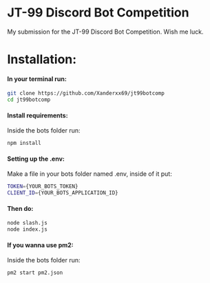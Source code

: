 # JT-99 Discord Bot Competition
My submission for the JT-99 Discord Bot Competition. Wish me luck.


# Installation:
#### In your terminal run:
```bash
git clone https://github.com/Xanderxx69/jt99botcomp
cd jt99botcomp
```

#### Install requirements:
Inside the bots folder run:
```bash
npm install
```

#### Setting up the .env:

Make a file in your bots folder named .env, inside of it put:
```bash
TOKEN={YOUR_BOTS_TOKEN}
CLIENT_ID={YOUR_BOTS_APPLICATION_ID}
```

#### Then do:
```bash
node slash.js
node index.js
```

#### If you wanna use pm2:
Inside the bots folder run:
```bash
pm2 start pm2.json
```
